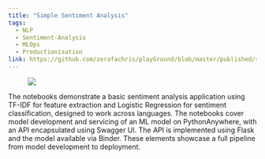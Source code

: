 ```yaml
---
title: "Simple Sentiment Analysis"
tags:
  - NLP
  - Sentiment-Analysis
  - MLOps
  - Productionisation
link: https://github.com/zerafachris/playGround/blob/master/published/sentimentAnalysisApp/readme.md
---
```


<figure>
	<a href=""><img src="https://images.pexels.com/photos/17484975/pexels-photo-17484975/free-photo-of-an-artist-s-illustration-of-artificial-intelligence-ai-this-image-depicts-how-ai-can-help-humans-to-understand-the-complexity-of-biology-it-was-created-by-artist-khyati-trehan-as-part.png?auto=compress"></a>
</figure>


The notebooks demonstrate a basic sentiment analysis application using TF-IDF for feature extraction and Logistic Regression for sentiment classification, designed to work across languages. The notebooks cover model development and servicing of an ML model on PythonAnywhere, with an API encapsulated using Swagger UI. The API is implemented using Flask and the model available via Binder. These elements showcase a full pipeline from model development to deployment.
